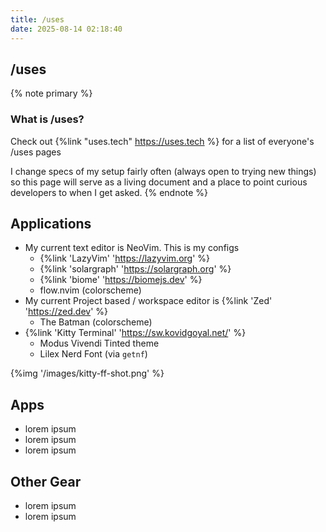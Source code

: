 ```yaml
---
title: /uses
date: 2025-08-14 02:18:40
---
```


## /uses

{% note primary %}
### What is /uses?
Check out {%link "uses.tech" https://uses.tech %} for a list of everyone's /uses pages

I change specs of my setup fairly often (always open to trying new things) so this page will serve as a living document and a place to point curious developers to when I get asked.
{% endnote %}

## Applications

- My current text editor is NeoVim. This is my configs
  - {%link 'LazyVim' 'https://lazyvim.org' %}
  - {%link 'solargraph' 'https://solargraph.org' %}
  - {%link 'biome' 'https://biomejs.dev' %}
  - flow.nvim (colorscheme)
- My current Project based / workspace editor is {%link 'Zed' 'https://zed.dev' %}
  - The Batman (colorscheme)
- {%link 'Kitty Terminal' 'https://sw.kovidgoyal.net/' %}
  - Modus Vivendi Tinted theme
  - Lilex Nerd Font (via `getnf`)

{%img '/images/kitty-ff-shot.png' %}

## Apps

- lorem ipsum
- lorem ipsum
- lorem ipsum

## Other Gear

- lorem ipsum
- lorem ipsum
